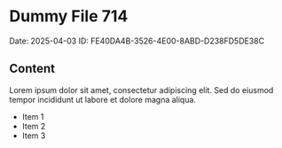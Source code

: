 # Dummy File 714

Date: 2025-04-03
ID: FE40DA4B-3526-4E00-8ABD-D238FD5DE38C

## Content

Lorem ipsum dolor sit amet, consectetur adipiscing elit.
Sed do eiusmod tempor incididunt ut labore et dolore magna aliqua.

* Item 1
* Item 2
* Item 3
